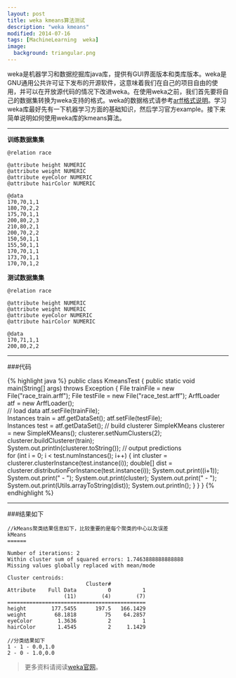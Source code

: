 ```yaml
---
layout: post
title: weka kmeans算法测试
description: "weka kmeans"
modified: 2014-07-16
tags: [MachineLearning  weka]
image:
  background: triangular.png
---
```


weka是机器学习和数据挖掘库java库，提供有GUI界面版本和类库版本。weka是GNU通用公共许可证下发布的开源软件，这意味着我们在自己的项目自由的使用，并可以在开放源代码的情况下改进weka。在使用weka之前，我们首先要将自己的数据集转换为weka支持的格式。weka的数据格式请参考[arff格式说明][1]。学习weka库最好先有一下机器学习方面的基础知识，然后学习官方example。接下来简单说明如何使用weka库的kmeans算法。

-----

**训练数据集集**

```
@relation race

@attribute height NUMERIC
@attribute weight NUMERIC
@attribute eyeColor NUMERIC
@attribute hairColor NUMERIC

@data
170,70,1,1
180,70,2,2
175,70,1,1
200,80,2,3
210,80,2,1
200,70,2,2
150,50,1,1
155,50,1,1
170,70,1,1
173,70,1,1
170,70,1,2
```

**测试数据集集**

```
@relation race

@attribute height NUMERIC
@attribute weight NUMERIC
@attribute eyeColor NUMERIC
@attribute hairColor NUMERIC

@data
170,71,1,1
200,80,2,2
```

----


###代码

{% highlight java %}
public class KmeansTest {
	  public static void main(String[] args) throws Exception {
		    File trainFile = new File("race_train.arff");
		    File testFile  = new File("race_test.arff");
		    ArffLoader atf = new ArffLoader();  
		    // load data
		    atf.setFile(trainFile);  
		    Instances train = atf.getDataSet();
		    atf.setFile(testFile);  
		    Instances test = atf.getDataSet(); 
		    // build clusterer
		    SimpleKMeans clusterer = new SimpleKMeans();
		    clusterer.setNumClusters(2);
		    clusterer.buildClusterer(train);   
		    System.out.println(clusterer.toString());
		    // output predictions	    
		    for (int i = 0; i < test.numInstances(); i++) {
		      int cluster = clusterer.clusterInstance(test.instance(i));
		      double[] dist = clusterer.distributionForInstance(test.instance(i));
		      System.out.print((i+1));
		      System.out.print(" - ");
		      System.out.print(cluster);
		      System.out.print(" - ");
		      System.out.print(Utils.arrayToString(dist));
		      System.out.println();
		    } 
		  }
}
{% endhighlight  %}

-----

###结果如下

```
//kMeans聚类结果信息如下，比较重要的是每个聚类的中心以及误差
kMeans
======

Number of iterations: 2
Within cluster sum of squared errors: 1.7463888888888888
Missing values globally replaced with mean/mode

Cluster centroids:
                         Cluster#
Attribute    Full Data          0          1
                  (11)        (4)        (7)
============================================
height        177.5455      197.5   166.1429
weight         68.1818         75    64.2857
eyeColor        1.3636          2          1
hairColor       1.4545          2     1.1429

//分类结果如下
1 - 1 - 0.0,1.0
2 - 0 - 1.0,0.0

```

>更多资料请阅读[weka官网][2]。


  [1]: http://www.cs.waikato.ac.nz/ml/weka/arff.html
  [2]: http://www.cs.waikato.ac.nz/ml/weka/
